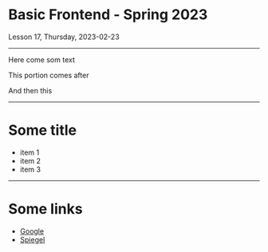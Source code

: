 <!-- .slide: id="lesson17" -->

# Basic Frontend - Spring 2023

Lesson 17, Thursday, 2023-02-23

---

Here come som text

This portion comes after
<!-- .element: class="fragment" -->

And then this
<!-- .element: class="fragment" -->

---

# Some title

- item 1
- item 2
- item 3

---

# Some links

* [Google](https://www.google.com)
* [Spiegel](https://spiegel.de)
